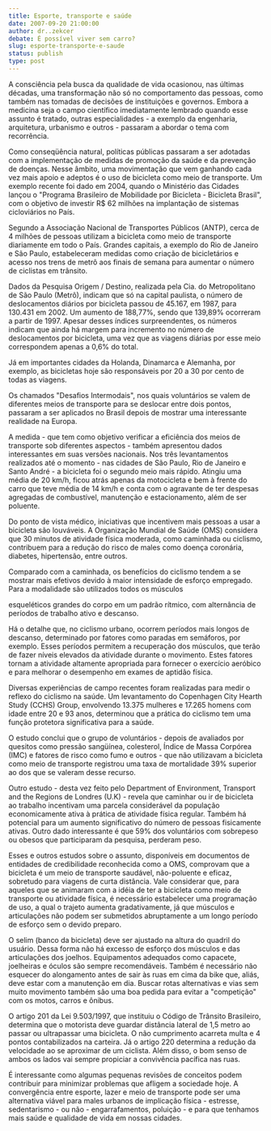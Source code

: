 ```yaml
---
title: Esporte, transporte e saúde
date: 2007-09-20 21:00:00
author: dr..zekcer
debate: É possível viver sem carro?
slug: esporte-transporte-e-saude
status: publish 
type: post
---
```


  

A consciência pela busca da qualidade de vida ocasionou, nas últimas décadas, uma transformação não só no comportamento das pessoas, como também nas tomadas de decisões de instituições e governos. Embora a medicina seja o campo científico imediatamente lembrado quando esse assunto é tratado, outras especialidades - a exemplo da engenharia, arquitetura, urbanismo e outros - passaram a abordar o tema com recorrência.   

  

Como conseqüência natural, políticas públicas passaram a ser adotadas com a implementação de medidas de promoção da saúde e da prevenção de doenças. Nesse âmbito, uma movimentação que vem ganhando cada vez mais apoio e adeptos é o uso de bicicleta como meio de transporte. Um exemplo recente foi dado em 2004, quando o Ministério das Cidades lançou o "Programa Brasileiro de Mobilidade por Bicicleta - Bicicleta Brasil", com o objetivo de investir R$ 62 milhões na implantação de sistemas cicloviários no País.   

  

Segundo a Associação Nacional de Transportes Públicos (ANTP), cerca de 4 milhões de pessoas utilizam a bicicleta como meio de transporte diariamente em todo o País. Grandes capitais, a exemplo do Rio de Janeiro e São Paulo, estabeleceram medidas como criação de bicicletários e acesso nos trens de metrô aos finais de semana para aumentar o número de ciclistas em trânsito.  

  

Dados da Pesquisa Origem / Destino, realizada pela Cia. do Metropolitano de São Paulo (Metrô), indicam que só na capital paulista, o número de deslocamentos diários por bicicleta passou de 45.167, em 1987, para 130.431 em 2002. Um aumento de 188,77%, sendo que 139,89% ocorreram a partir de 1997. Apesar desses índices surpreendentes, os números indicam que ainda há margem para incremento no número de deslocamentos por bicicleta, uma vez que as viagens diárias por esse meio correspondem apenas a 0,6% do total.   

  

Já em importantes cidades da Holanda, Dinamarca e Alemanha, por exemplo, as bicicletas hoje são responsáveis por 20 a 30 por cento de todas as viagens.  

  

Os chamados "Desafios Intermodais", nos quais voluntários se valem de diferentes meios de transporte para se deslocar entre dois pontos, passaram a ser aplicados no Brasil depois de mostrar uma interessante realidade na Europa.   

  

A medida - que tem como objetivo verificar a eficiência dos meios de transporte sob diferentes aspectos - também apresentou dados interessantes em suas versões nacionais. Nos três levantamentos realizados até o momento - nas cidades de São Paulo, Rio de Janeiro e Santo André - a bicicleta foi o segundo meio mais rápido. Atingiu uma média de 20 km/h, ficou atrás apenas da motocicleta e bem à frente do carro que teve média de 14 km/h e conta com o agravante de ter despesas agregadas de combustível, manutenção e estacionamento, além de ser poluente.   

  

Do ponto de vista médico, iniciativas que incentivem mais pessoas a usar a bicicleta são louváveis. A Organização Mundial de Saúde (OMS) considera que 30 minutos de atividade física moderada, como caminhada ou ciclismo, contribuem para a redução do risco de males como doença coronária, diabetes, hipertensão, entre outros.  

  

 Comparado com a caminhada, os benefícios do ciclismo tendem a se mostrar mais efetivos devido à maior intensidade de esforço empregado. Para a modalidade são utilizados todos os músculos  

esqueléticos grandes do corpo em um padrão rítmico, com alternância de períodos de trabalho ativo e descanso.  

  

Há o detalhe que, no ciclismo urbano, ocorrem períodos mais longos de descanso, determinado por fatores como paradas em semáforos, por exemplo. Esses períodos permitem a recuperação dos músculos, que terão de fazer níveis elevados da atividade durante o movimento. Estes fatores tornam a atividade altamente apropriada para fornecer o exercício aeróbico e para melhorar o desempenho em exames de aptidão física.   

  

Diversas experiências de campo recentes foram realizadas para medir o reflexo do ciclismo na saúde. Um levantamento do Copenhagen City Hearth Study (CCHS) Group, envolvendo 13.375 mulheres e 17.265 homens com idade entre 20 e 93 anos, determinou que a prática do ciclismo tem uma função protetora significativa para a saúde.   

  

O estudo conclui que o grupo de voluntários - depois de avaliados por quesitos como pressão sangüínea, colesterol, Índice de Massa Corpórea (IMC) e fatores de risco como fumo e outros - que não utilizavam a bicicleta como meio de transporte registrou uma taxa de mortalidade 39% superior ao dos que se valeram desse recurso.  

  

Outro estudo - desta vez feito pelo Department of Environment, Transport and the Regions de Londres (U.K) - revela que caminhar ou ir de bicicleta ao trabalho incentivam uma parcela considerável da população economicamente ativa à prática de atividade física regular. Também há potencial para um aumento significativo do número de pessoas fisicamente ativas. Outro dado interessante é que 59% dos voluntários com sobrepeso ou obesos que participaram da pesquisa, perderam peso.   

  

Esses e outros estudos sobre o assunto, disponíveis em documentos de entidades de credibilidade reconhecida como a OMS, comprovam que a bicicleta é um meio de transporte saudável, não-poluente e eficaz, sobretudo para viagens de curta distância. Vale considerar que, para aqueles que se animaram com a idéia de ter a bicicleta como meio de transporte ou atividade física, é necessário estabelecer uma programação de uso, a qual o trajeto aumenta gradativamente, já que músculos e articulações não podem ser submetidos abruptamente a um longo período de esforço sem o devido preparo.   

  

O selim (banco da bicicleta) deve ser ajustado na altura do quadril do usuário. Dessa forma não há excesso de esforço dos músculos e das articulações dos joelhos. Equipamentos adequados como capacete, joelheiras e óculos são sempre recomendáveis. Também é necessário não esquecer do alongamento antes de sair às ruas em cima da bike que, aliás, deve estar com a manutenção em dia. Buscar rotas alternativas e vias sem muito movimento também são uma boa pedida para evitar a "competição" com os motos, carros e ônibus.   

  

O artigo 201 da Lei 9.503/1997, que instituiu o Código de Trânsito Brasileiro, determina que o motorista deve guardar distância lateral de 1,5 metro ao passar ou ultrapassar uma bicicleta. O não cumprimento acarreta multa e 4 pontos contabilizados na carteira. Já o artigo 220 determina a redução da velocidade ao se aproximar de um ciclista. Além disso, o bom senso de ambos os lados vai sempre propiciar a convivência pacífica nas ruas.  

  

 É interessante como algumas pequenas revisões de conceitos podem contribuir para minimizar problemas que afligem a sociedade hoje. A convergência entre esporte, lazer e meio de transporte pode ser uma alternativa viável para males urbanos de implicação física - estresse, sedentarismo - ou não - engarrafamentos, poluição - e para que tenhamos mais saúde e qualidade de vida em nossas cidades.
